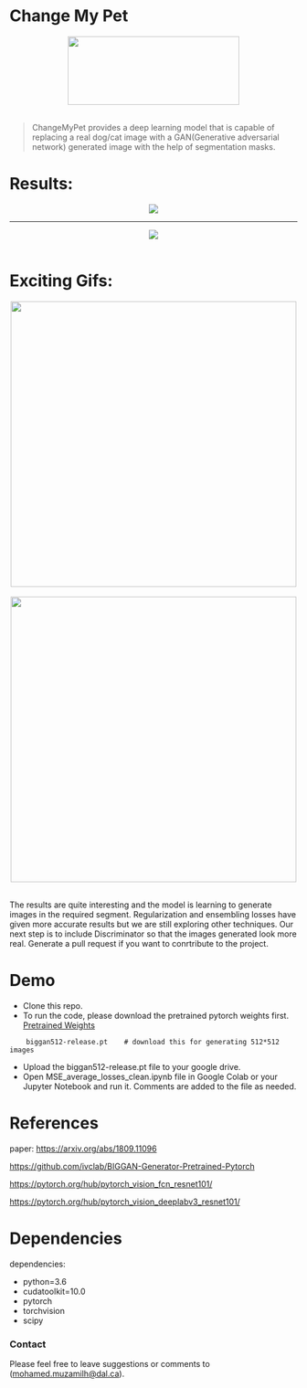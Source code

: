 # Change My Pet
<div align="center">
    <a>
        <img src="https://github.com/harpreetsodhi/ChangeMyPet_Deep_Learning_Model/blob/master/assets/logo1.png?raw=true0" width="300" height="120">
    </a>
</div>
<br />

 

> ChangeMyPet provides a deep learning model that is capable of replacing a real dog/cat image with a GAN(Generative adversarial network) generated image with the help of segmentation masks.

 

# Results:
<div align="center">
    <a>
        <img src="https://github.com/harpreetsodhi/ChangeMyPet_Deep_Learning_Model/blob/master/assets/example2.png?raw=true" />
    </a>
</div>
<hr />
<div align="center">
    <a>
        <img src="https://github.com/harpreetsodhi/ChangeMyPet_Deep_Learning_Model/blob/master/assets/example1.png?raw=true">
    </a>
</div>
<br />

 


# Exciting Gifs:
<div align="center">
    <a>
        <img src="https://raw.githubusercontent.com/harpreetsodhi/ChangeMyPet_Deep_Learning_Model/master/assets/gif2.gif" width="500" height="500"/>
    </a>
</div>
<br />
<div align="center">
    <a>
        <img src="https://raw.githubusercontent.com/harpreetsodhi/ChangeMyPet_Deep_Learning_Model/master/assets/gif1.gif" width="500" height="500"/>
    </a>
</div>

 

<br />

 

The results are quite interesting and the model is learning to generate images in the required segment. Regularization and ensembling losses have given more accurate results but we are still exploring other techniques. Our next step is to include Discriminator so that the images generated look more real. Generate a pull request if you want to conrtribute to the project.

 

# Demo

 

- Clone this repo.
- To run the code, please download the pretrained pytorch weights first. [Pretrained Weights](https://github.com/ivclab/BigGAN-Generator-Pretrained-Pytorch/releases/tag/v0.0.0)
```shell
    biggan512-release.pt    # download this for generating 512*512 images
```
- Upload the biggan512-release.pt file to your google drive.
- Open MSE_average_losses_clean.ipynb file in Google Colab or your Jupyter Notebook and run it. Comments are added to the file as needed.

 

# References 
paper: https://arxiv.org/abs/1809.11096

 

https://github.com/ivclab/BIGGAN-Generator-Pretrained-Pytorch

 

https://pytorch.org/hub/pytorch_vision_fcn_resnet101/

 

https://pytorch.org/hub/pytorch_vision_deeplabv3_resnet101/




# Dependencies 
dependencies:
  - python=3.6
  - cudatoolkit=10.0
  - pytorch
  - torchvision
  - scipy


### Contact 
Please feel free to leave suggestions or comments to (mohamed.muzamilh@dal.ca).






